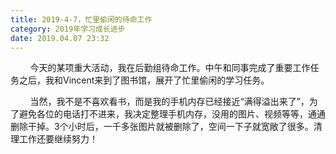 ```yaml
---
title: 2019-4-7，忙里偷闲的待命工作
category: 2019年学习成长进步
date: 2019.04.07 23:32
---
```


        今天的某项重大活动，我在后勤组待命工作。中午和同事完成了重要工作任务之后，我和Vincent来到了图书馆，展开了忙里偷闲的学习任务。

        当然，我不是不喜欢看书，而是我的手机内存已经接近“满得溢出来了”，为了避免各位的电话打不进来，我决定整理手机内存，没用的图片、视频等等，通通删除干掉。3个小时后，一千多张图片就被删除了，空间一下子就宽敞了很多。清理工作还要继续努力！